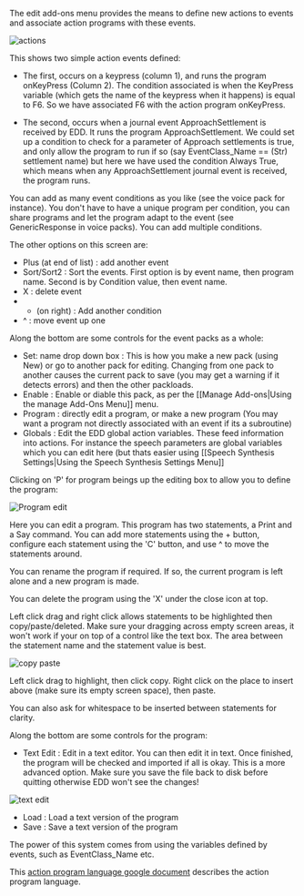 The edit add-ons menu provides the means to define new actions to events and associate action programs with these events.

![actions](http://i.imgur.com/3zNu4sh.png)

This shows two simple action events defined:

* The first, occurs on a keypress (column 1), and runs the program onKeyPress (Column 2).  The condition associated is when the KeyPress variable (which gets the name of the keypress when it happens) is equal to F6.  So we have associated F6 with the action program onKeyPress.

* The second, occurs when a journal event ApproachSettlement is received by EDD.  It runs the program ApproachSettlement. We could set up a condition to check for a parameter of Approach settlements is true, and only allow the program to run if so (say EventClass_Name == (Str) settlement name) but here we have used the condition Always True, which means when any ApproachSettlement journal event is received, the program runs.

You can add as many event conditions as you like (see the voice pack for instance). You don't have to have a unique program per condition, you can share programs and let the program adapt to the event (see GenericResponse in voice packs).  You can add multiple conditions.

The other options on this screen are:

* Plus (at end of list) : add another event
* Sort/Sort2 : Sort the events. First option is by event name, then program name.  Second is by Condition value, then event name.
* X : delete event
* + (on right) : Add another condition
* ^ : move event up one

Along the bottom are some controls for the event packs as a whole:

* Set: name drop down box : This is how you make a new pack (using New) or go to another pack for editing. Changing from one pack to another causes the current pack to save (you may get a warning if it detects errors) and then the other packloads.
* Enable : Enable or diable this pack, as per the [[Manage Add-ons|Using the manage Add-Ons Menu]] menu.
* Program : directly edit a program, or make a new program (You may want a program not directly associated with an event if its a subroutine)
* Globals : Edit the EDD global action variables.  These feed information into actions.  For instance the speech parameters are global variables which you can edit here (but thats easier using [[Speech Synthesis Settings|Using the Speech Synthesis Settings Menu]]

Clicking on 'P' for program beings up the editing box to allow you to define the program:

![Program edit](http://i.imgur.com/tYAZ20P.png)

Here you can edit a program.  This program has two statements, a Print and a Say command.  You can add more statements using the + button, configure each statement using the 'C' button, and use ^ to move the statements around.

You can rename the program if required.  If so, the current program is left alone and a new program is made.

You can delete the program using the 'X' under the close icon at top.

Left click drag and right click allows statements to be highlighted then copy/paste/deleted.  Make sure your dragging across empty screen areas, it won't work if your on top of a control like the text box.  The area between the statement name and the statement value is best.

![copy paste](http://i.imgur.com/uLlzabM.png)

Left click drag to highlight, then click copy.  Right click on the place to insert above (make sure its empty screen space), then paste.

You can also ask for whitespace to be inserted between statements for clarity.

Along the bottom are some controls for the program:

* Text Edit : Edit in a text editor.  You can then edit it in text. Once finished, the program will be checked and imported if all is okay.  This is a more advanced option.  Make sure you save the file back to disk before quitting otherwise EDD won't see the changes!

![text edit](http://i.imgur.com/VIveDYQ.png)

* Load : Load a text version of the program
* Save : Save a text version of the program

The power of this system comes from using the variables defined by events, such as EventClass_Name etc. 

This [action program language google document](https://docs.google.com/document/d/1M7ODl9Z68vzKCRFXKD2be3l3747G_rgzM1TnaXOiR0w/edit?usp=sharing) describes the action program language.
